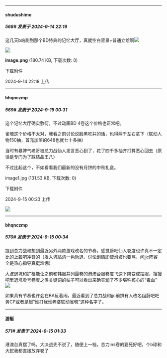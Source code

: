 ﻿
*****

####  shudushimo  
##### 568#       发表于 2024-9-14 22:19

这几天b站刷到那个BD特典的记忆大厅，真就空白背景+普通立绘啊<img src="https://static.saraba1st.com/image/smiley/face2017/037.png" referrerpolicy="no-referrer">

<img src="https://img.saraba1st.com/forum/202409/14/221823a8i1a70r0038w4ac.png" referrerpolicy="no-referrer">

<strong>image.png</strong> (180.74 KB, 下载次数: 0)

下载附件

2024-9-14 22:18 上传


*****

####  bhqnczmp  
##### 569#       发表于 2024-9-15 00:31

这个记忆大厅确实敷衍，不过动画BD 4卷这个价格也正常吧。

雀魂这个价格不太对，我看之前讨论说脸黑吃井的话，也得两千左右拿下（联动人物150抽，首充加倍的648也就七十多抽）

当时有暴脾气老哥被总力战仙人发言恶心到了，花了四千多抽齐打算恶心回去（原话是专门为了踩结晶王八）

不过比起这个，不如看看我们最新的没有月饼的中秋礼盒。

image1.jpg
(131.53 KB, 下载次数: 0)

下载附件

2024-9-15 00:23 上传

<img src="https://img.saraba1st.com/forum/202409/15/002301tmllukbulhoo0llb.jpg" referrerpolicy="no-referrer">

*****

####  bhqnczmp  
##### 570#       发表于 2024-9-15 00:34

提到总力战和想到最近另外两款游戏改名的节奏，感觉蔚吧仙人卷度也许真不一定比的上碧吧冲锋的（发入坑贴清一色劝退，讨论剧情即使滑坡也要骂，问jjc阵容全是热心指导真挺难绷）

大波退坑和扩档能让之前和韩服并列最卷的港澳台服卷度飞速下降变成摆服，搜搜吧里退坑卖号卷度之类关键词的帖子可以看出来确实润了不少堪称核心的“毒血” <img src="https://static.saraba1st.com/image/smiley/face2017/037.png" referrerpolicy="no-referrer">

如果真有节奏也许会在BA反着闹，最近看到了总力战和jjc前排有人改名组蔚吧吧务CP或者是起“谁打我谁老婆联动雀魂”这种名字了。


*****

####  游蜓  
##### 571#       发表于 2024-9-15 01:33

港澳台真摆了吗，大决战先不说了，随便上一档，总力ins卷的要死好吧，个b球和大蛇我都直接放弃卷了

